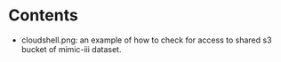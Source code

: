 # Contents

- cloudshell.png: an example of how to check for access to shared s3 bucket of mimic-iii dataset.
